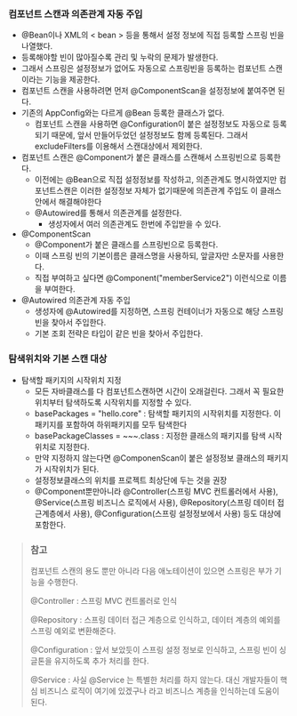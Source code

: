 ### 컴포넌트 스캔과 의존관계 자동 주입

- @Bean이나 XML의 < bean > 등을 통해서 설정 정보에 직접 등록할 스프링 빈을 나열했다.
- 등록해야할 빈이 많아질수록 관리 및 누락의 문제가 발생한다.
- 그래서 스프링은 설정정보가 없어도 자동으로 스프링빈을 등록하는 컴포넌트 스캔이라는 기능을 제공한다.
- 컴포넌트 스캔을 사용하려면 먼저 @ComponentScan을 설정정보에 붙여주면 된다.
- 기존의 AppConfig와는 다르게 @Bean 등록한 클래스가 없다.
  - 컴포넌트 스캔을 사용하면 @Configuration이 붙은 설정정보도 자동으로 등록되기 때문에, 앞서 만들어두었던 설정정보도 함께 등록된다. 그래서 excludeFilters를 이용해서 스캔대상에서 제외한다.
- 컴포넌트 스캔은 @Component가 붙은 클래스를 스캔해서 스프링빈으로 등록한다.
  - 이전에는 @Bean으로 직접 설정정보를 작성하고, 의존관계도 명시하였지만 컴포넌트스캔은 이러한 설정정보 자체가 없기때문에 의존관계 주입도 이 클래스안에서 해결해야한다
  - @Autowired를 통해서 의존관계를 설정한다.
    - 생성자에서 여러 의존관계도 한번에 주입받을 수 있다.
- @ComponentScan
  - @Component가 붙은 클래스를 스프링빈으로 등록한다.
  - 이때 스프링 빈의 기본이름은 클래스명을 사용하되, 앞글자만 소문자를 사용한다.
  - 직접 부여하고 싶다면 @Component("memberService2") 이런식으로 이름을 부여한다.
- @Autowired 의존관계 자동 주입
  - 생성자에 @Autowired를 지정하면, 스프링 컨테이너가 자동으로 해당 스프링빈을 찾아서 주입한다.
  - 기본 조회 전략은 타입이 같은 빈을 찾아서 주입한다.

### 탐색위치와 기본 스캔 대상
- 탐색할 패키지의 시작위치 지정
  - 모든 자바클래스를 다 컴포넌트스캔하면 시간이 오래걸린다. 그래서 꼭 필요한 위치부터 탐색하도록 시작위치를 지정할 수 있다.
  - basePackages = "hello.core" : 탐색할 패키지의 시작위치를 지정한다. 이 패키지를 포함하여 하위패키지를 모두 탐색한다
  - basePackageClasses = ~~~.class : 지정한 클래스의 패키지를 탐색 시작위치로 지정한다.
  - 만약 지정하지 않는다면 @ComponenScan이 붙은 설정정보 클래스의 패키지가 시작위치가 된다.
  - 설정정보클래스의 위치를 프로젝트 최상단에 두는 것을 권장
  - @Component뿐만아니라 @Controller(스프링 MVC 컨트롤러에서 사용), @Service(스프링 비즈니스 로직에서 사용), @Repository(스프링 데이터 접근계층에서 사용), @Configuration(스프링 설정정보에서 사용) 등도 대상에 포함한다.

> ### 참고
> 컴포넌트 스캔의 용도 뿐만 아니라 다음 애노테이션이 있으면 스프링은 부가 기능을 수행한다.
> 
> @Controller : 스프링 MVC 컨트롤러로 인식
> 
> @Repository : 스프링 데이터 접근 계층으로 인식하고, 데이터 계층의 예외를 스프링 예외로 변환해준다.
> 
> @Configuration : 앞서 보았듯이 스프링 설정 정보로 인식하고, 스프링 빈이 싱글톤을 유지하도록 추가 처리를 한다.
> 
> @Service : 사실 @Service 는 특별한 처리를 하지 않는다. 대신 개발자들이 핵심 비즈니스 로직이 여기에 있겠구나 라고 비즈니스 계층을 인식하는데 도움이 된다.


